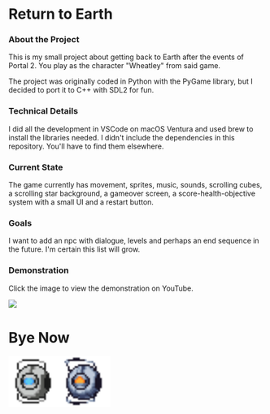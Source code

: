 <h1>Return to Earth</h1>

<h3>About the Project</h3>
<p>This is my small project about getting back to Earth after the events of Portal 2.
You play as the character "Wheatley" from said game.</p>

<p>The project was originally coded in Python with the PyGame library, 
but I decided to port it to C++ with SDL2 for fun.</p>

<h3>Technical Details</h3>
<p>I did all the development in VSCode on macOS Ventura and used brew to install the libraries needed.
I didn't include the dependencies in this repository. You'll have to find them elsewhere.</p>

<h3>Current State</h3>
<p>The game currently has movement, sprites, music, sounds, scrolling cubes, a scrolling star background,
a gameover screen, a score-health-objective system with a small UI and a restart button.</p>

<h3>Goals</h3>
<p>I want to add an npc with dialogue, levels and perhaps an end sequence in the future.
I'm certain this list will grow.</p>

<h3>Demonstration</h3>
<p>Click the image to view the demonstration on YouTube.</p>
<a href="https://www.youtube.com/watch?v=7snsXcVeIFc">
    <img src="https://img.youtube.com/vi/7snsXcVeIFc/0.jpg">
</a>
<h1>Bye Now</h1>
<div style="display:flex;">
    <img style="width:100px;height:100px;" src="bin/assets/images/wheatley.png">
    <img style="width:100px;height:100px;" src="bin/assets/images/npc.png">
</div>
